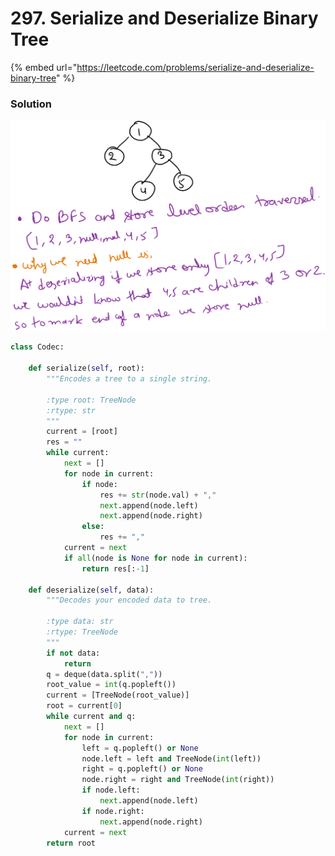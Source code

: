 # 297. Serialize and Deserialize Binary Tree

{% embed url="https://leetcode.com/problems/serialize-and-deserialize-binary-tree" %}

### Solution

<img src="../../../.gitbook/assets/file.drawing (2).svg" alt="" class="gitbook-drawing">

```python
class Codec:

    def serialize(self, root):
        """Encodes a tree to a single string.
        
        :type root: TreeNode
        :rtype: str
        """
        current = [root]
        res = ""
        while current:
            next = []
            for node in current:
                if node:
                    res += str(node.val) + ","
                    next.append(node.left)
                    next.append(node.right)
                else:
                    res += ","
            current = next
            if all(node is None for node in current):
                return res[:-1]

    def deserialize(self, data):
        """Decodes your encoded data to tree.
        
        :type data: str
        :rtype: TreeNode
        """
        if not data:
            return
        q = deque(data.split(","))
        root_value = int(q.popleft())
        current = [TreeNode(root_value)]
        root = current[0]
        while current and q:
            next = []
            for node in current:
                left = q.popleft() or None
                node.left = left and TreeNode(int(left))
                right = q.popleft() or None
                node.right = right and TreeNode(int(right))
                if node.left:
                    next.append(node.left)
                if node.right:
                    next.append(node.right)
            current = next 
        return root
```
